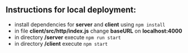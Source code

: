 ## Instructions for local deployment:
-  install dependencies for **server** and **client** using `npm install`
-  in file **client/src/http/index.js** change **baseURL** on **localhost:4000**
-  in directory **/server** execute `npm run start`
-  in directory **/client** execute `npm start`
